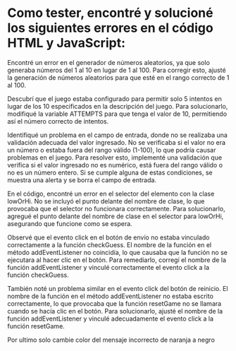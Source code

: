 # Como tester, encontré y solucioné los siguientes errores en el código HTML y JavaScript:
Encontré un error en el generador de números aleatorios, ya que solo generaba números del 1 al 10 en lugar de 1 al 100. Para corregir esto, ajusté la generación de números aleatorios para que esté en el rango correcto de 1 al 100.

Descubrí que el juego estaba configurado para permitir solo 5 intentos en lugar de los 10 especificados en la descripción del juego. Para solucionarlo, modifiqué la variable ATTEMPTS para que tenga el valor de 10, permitiendo así el número correcto de intentos.

Identifiqué un problema en el campo de entrada, donde no se realizaba una validación adecuada del valor ingresado. No se verificaba si el valor no era un número o estaba fuera del rango válido (1-100), lo que podría causar problemas en el juego. Para resolver esto, implementé una validación que verifica si el valor ingresado no es numérico, está fuera del rango válido o no es un número entero. Si se cumple alguna de estas condiciones, se muestra una alerta y se borra el campo de entrada.

En el código, encontré un error en el selector del elemento con la clase lowOrHi. No se incluyó el punto delante del nombre de clase, lo que provocaba que el selector no funcionara correctamente. Para solucionarlo, agregué el punto delante del nombre de clase en el selector para lowOrHi, asegurando que funcione como se espera.

Observé que el evento click en el botón de envío no estaba vinculado correctamente a la función checkGuess. El nombre de la función en el método addEventListener no coincidía, lo que causaba que la función no se ejecutara al hacer clic en el botón. Para remediarlo, corregí el nombre de la función addEventListener y vinculé correctamente el evento click a la función checkGuess.

También noté un problema similar en el evento click del botón de reinicio. El nombre de la función en el método addEventListener no estaba escrito correctamente, lo que provocaba que la función resetGame no se llamara cuando se hacía clic en el botón. Para solucionarlo, ajusté el nombre de la función addEventListener y vinculé adecuadamente el evento click a la función resetGame.

Por ultimo solo cambie color del mensaje incorrecto de naranja a negro 